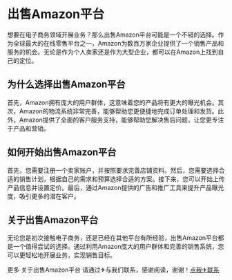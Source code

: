 # 出售Amazon平台

想要在电子商务领域开展业务？那么出售Amazon平台可能是一个不错的选择。作为全球最大的在线零售平台之一，Amazon为数百万家企业提供了一个销售产品和服务的机会。无论是作为个人卖家还是作为大型企业，都可以在Amazon上找到自己的定位。

## 为什么选择出售Amazon平台

首先，Amazon拥有庞大的用户群体，这意味着您的产品将有更大的曝光机会。其次，Amazon的物流系统非常完善，能够帮助您更便捷地完成订单处理和发货。此外，Amazon提供了全面的客户服务支持，能够帮助您解决售后问题，让您更专注于产品和营销。

## 如何开始出售Amazon平台

首先，您需要注册一个卖家账户，并按照要求完善店铺资料。然后，您需要选择合适的销售计划，根据自己的需求和预算选择合适的方案。接下来，您可以开始上传产品信息并设置定价。最后，通过Amazon提供的广告和推广工具来提升产品曝光度，吸引更多的潜在客户。

## 关于出售Amazon平台

无论您是初次接触电子商务，还是已经在其他平台有所经验，出售Amazon平台都是一个值得尝试的选择。通过利用Amazon庞大的用户群体和完善的销售系统，您可以更轻松地开展业务，实现销售目标。

更多 关于出售Amazon平台 请通过✈与我们联系，感谢阅读，谢谢！[点我✈联系](https://lm.k02.cc)